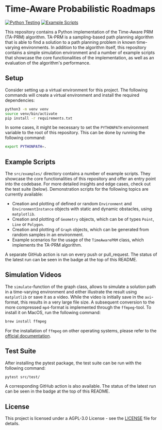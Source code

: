 # Time-Aware Probabilistic Roadmaps

[![Python Testing](https://github.com/sjschlapbach/ta-prm/actions/workflows/python_testing.yml/badge.svg)](https://github.com/sjschlapbach/ta-prm/actions/workflows/python_testing.yml)
[![Example Scripts](https://github.com/sjschlapbach/ta-prm/actions/workflows/python_scripts.yml/badge.svg)](https://github.com/sjschlapbach/ta-prm/actions/workflows/python_scripts.yml)

This repository contains a Python implementation of the Time-Aware PRM (TA-PRM) algorithm. TA-PRM is a sampling-based path planning algorithm that is able to find a solution to a path planning problem in known time-varying environments. In addition to the algorithm itself, this repository contains a simple simulation environment and a number of example scripts that showcase the core functionalities of the implementation, as well as an evaluation of the algorithm's performance.

## Setup

Consider setting up a virtual environment for this project. The following commands will create a virtual environment and install the required dependencies:

```bash
python3 -m venv venv
source venv/bin/activate
pip install -r requirements.txt
```

In some cases, it might be necessary to set the `PYTHONPATH` environment variable to the root of this repository. This can be done by running the following command:

```bash
export PYTHONPATH=.
```

## Example Scripts

The `src/examples/` directory contains a number of example scripts. They showcase the core functionalities of this repository and offer an entry point into the codebase. For more detailed insights and edge cases, check out the test suite (below). Demonstration scripts for the following topics are currently available:

- Creation and plotting of defined or random `Environment` and `EnvironmentInstance` objects with static and dynamic obstacles, using `matplotlib`.
- Creation and plotting of `Geometry` objects, which can be of types `Point`, `Line` or `Polygon`.
- Creation and plotting of `Graph` objects, which can be generated from random samples in an environment.
- Example scenarios for the usage of the `TimeAwarePRM` class, which implements the TA-PRM algorithm.

A separate GitHub action is run on every push or pull_request. The status of the latest run can be seen in the badge at the top of this README.

## Simulation Videos

The `simulate`-function of the graph class, allows to simulate a solution path in a time-varying environment and either illustrate the result using `matplotlib` or save it as a video. While the video is initially save in the `avi`-format, this results in a very large file size. A subsequent conversion to the more compressed `mp4`-format is implemented through the `ffmpeg`-tool. To install it on MacOS, run the following command:

```bash
brew install ffmpeg
```

For the installation of `ffmpeg` on other operating systems, please refer to the [official documentation](https://ffmpeg.org/).

## Test Suite

After installing the pytest package, the test suite can be run with the following command:

```bash
pytest src/test/
```

A corresponding GitHub action is also available. The status of the latest run can be seen in the badge at the top of this README.

## License

This project is licensed under a AGPL-3.0 License - see the [LICENSE](LICENSE) file for details.
